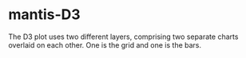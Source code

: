 # mantis-D3
The D3 plot uses two different layers, comprising two separate charts overlaid on each other. One is the grid and one is the bars. 